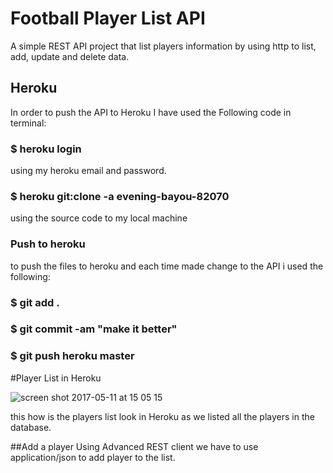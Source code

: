 # Football Player List API
A simple REST API project that list players information by using http to list, add,
update and delete data.

## Heroku
In order to push the API to Heroku I have used the Following code in terminal:

### $ heroku login 
using my heroku email and password.
### $ heroku git:clone -a evening-bayou-82070
using the source code to my local machine
### Push to heroku
to push the files to heroku and each time made change to the API i used the following:
### $ git add .
### $ git commit -am "make it better"
### $ git push heroku master

#Player List in Heroku

![screen shot 2017-05-11 at 15 05 15](https://cloud.githubusercontent.com/assets/17804084/25953541/a341b91e-365b-11e7-8ec0-24f5d6df480d.png)

this how is the players list look in Heroku as we listed all the players in the database.

##Add a player
Using Advanced REST client
we have to use application/json to add player to the list. 

